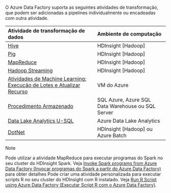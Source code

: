 O Azure Data Factory suporta as seguintes atividades de transformação, que podem ser adicionadas a pipelines individualmente ou encadeadas com outra atividade.

| Atividade de transformação de dados | Ambiente de computação |
|:--- |:--- |
| [Hive](../articles/data-factory/data-factory-hive-activity.md) |HDInsight [Hadoop] |
| [Pig](../articles/data-factory/data-factory-pig-activity.md) |HDInsight [Hadoop] |
| [MapReduce](../articles/data-factory/data-factory-map-reduce.md) |HDInsight [Hadoop] |
| [Hadoop Streaming](../articles/data-factory/data-factory-hadoop-streaming-activity.md) |HDInsight [Hadoop] |
| [Atividades de Machine Learning: Execução de Lotes e Atualizar Recurso](../articles/data-factory/data-factory-azure-ml-batch-execution-activity.md) |VM do Azure |
| [Procedimento Armazenado](../articles/data-factory/data-factory-stored-proc-activity.md) |SQL Azure, Azure SQL Data Warehouse ou SQL Server |
| [Data Lake Analytics U-SQL](../articles/data-factory/data-factory-usql-activity.md) |Azure Data Lake Analytics |
| [DotNet](../articles/data-factory/data-factory-use-custom-activities.md) |HDInsight [Hadoop] ou Azure Batch |

> [!NOTE]
> Pode utilizar a atividade MapReduce para executar programas do Spark no seu cluster do HDInsight Spark. Veja [Invoke Spark programs from Azure Data Factory (Invocar programas do Spark a partir do Azure Data Factory)](../articles/data-factory/data-factory-spark.md) para obter detalhes
> Pode criar uma atividade personalizada para executar scripts R no seu cluster do HDInsight com R instalado. Veja [Run R Script using Azure Data Factory (Executar Script R com o Azure Data Factory)](https://github.com/Azure/Azure-DataFactory/tree/master/Samples/RunRScriptUsingADFSample).
> 
> 

<!--HONumber=Sep16_HO4-->


